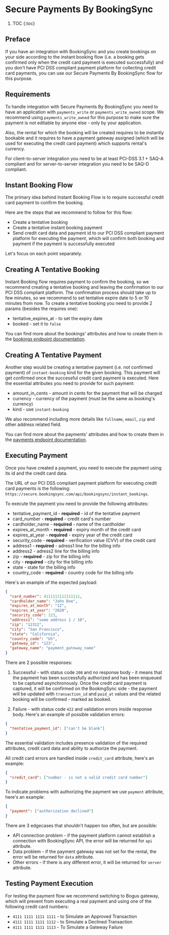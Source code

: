 # Secure Payments By BookingSync

1. TOC
{:toc}

## Preface

If you have an integration with BookingSync and you create bookings on your side according to the instant booking flow (i.e. a booking gets confirmed only when the credit card payment is executed successfully) and you don't have PCI DSS compliant payment platform for collecting credit card payments, you can use our Secure Payments By BookingSync flow for this purpose.

## Requirements

To handle integration with Secure Payments By BookingSync you need to have an application with `payments_write` or `payments_write_owned` scope. We recommend using `payments_write_owned` for this purpose to make sure the payment is not editable by anyone else - only by your application.

Also, the rental for which the booking will be created requires to be instantly bookable and it requires to have a payment gateway assigned (which will be used for executing the credit card payment) which supports rental's currency.

For client-to-server integration you need to be at least PCI-DSS 3.1 + SAQ-A compliant and for server-to-server integration you need to be SAQ-D compliant.

## Instant Booking Flow

The primary idea behind Instant Booking Flow is to require successful credit card payment to confirm the booking.

Here are the steps that we recommend to follow for this flow:

* Create a tentative booking
* Create a tentative instant booking payment
* Send credit card data and payment id to our PCI DSS compliant payment platform for executing the payment, which will confirm both booking and payment if the payment is successfully executed

Let's focus on each point separately.

## Creating A Tentative Booking

Instant Booking flow requires payment to confirm the booking, so we recommend creating a tentative booking and leaving the confirmation to our PCI DSS compliant platform. The confirmation process should take up to few minutes, so we recommend to set tentative expire date to 5 or 10 minutes from now. To create a tentative booking you need to provide 2 params (besides the requires one):

* tentative_expires_at - to set the expiry date
* booked - set it to `false`

You can find more about the bookings' attributes and how to create them in the [bookings endpoint documentation](/reference/endpoints/bookings/).

## Creating A Tentative Payment

Another step would be creating a tentative payment (i.e. not confirmed payment) of `instant-booking` kind for the given booking. This payment will get confirmed once the successful credit card payment is executed. Here the essential attributes you need to provide for such payment:

* amount_in_cents - amount in cents for the payment that will be charged
* currency -  currency of the payment (must be the same as booking's currency)
* kind - use `instant-booking`

We also recommend including more details like `fullname`, `email`, `zip` and other address related field.

You can find more about the payments' attributes and how to create them in the [payments endpoint documentation](/reference/endpoints/payments/).

## Executing Payment

Once you have created a payment, you need to execute the payment using its id and the credit card data.

The URL of our PCI DSS compliant payment platform for executing credit card payments is the following: `https://secure.bookingsync.com/api/bookingsync/instant_bookings`.

To execute the payment you need to provide the following attributes:

* tentative_payment_id - **required** - id of the tentative payment
* card_number - **required** - credit card's number
* cardholder_name - **required** - name of the cardholder
* expires_at_month - **required** - expiry month of the credit card
* expires_at_year - **required** - expiry year of the credit card
* security_code - **required** - verification value (CVV) of the credit card
* address1 - **required** - adress1 line for the billing info
* address2 - adress2 line for the billing info
* zip - **required** - zip for the billing info
* city - **required** - city for the billing info
* state - state for the billing info
* country_code - **required** - country code for the billing info

Here's an example of the expected payload:

~~~json
{
  "card_number": 4111111111111111,
  "cardholder_name": "John Doe",
  "expires_at_month": "12",
  "expires_at_year": "2020",
  "security_code": 123,
  "address1": "some address 1 / 10",
  "zip": "12312",
  "city": "San Francisco",
  "state": "California",
  "country_code": "US",
  "gateway_id": "123",
  "gateway_name": "payment_gateway_name"
}
~~~


There are 2 possible responses:

1. Successful - with status code `200` and no response body - it means that the payment has been successfully authorized and has been enqueued to be captured asynchronously. Once the credit card payment is captured, it will be confirmed on the BookingSync side - the payment will be updated with `transaction_id` and `paid_at` values and the related booking will be confirmed - marked as booked.

2. Failure - with status code `422` and validation errors inside response body. Here's an example of possible validation errors:

~~~json
{
  "tentative_payment_id": ["can't be blank"]
}
~~~

The essential validation includes presence validation of the required attributes, credit card data and ability to authorize the payment.

All credit card errors are handled inside `credit_card` attribute, here's an example:

~~~json
{
  "credit_card": ["number - is not a valid credit card number"]
}
~~~

To indicate problems with authorizing the payment we use `payment` attribute, here's an example:

~~~json
{
  "payment": ["authorization declined"]
}
~~~

There are 3 edgecases that shouldn't happen too often, but are possible:

* API connection problem - if the payment platform cannot establish a connection with BookingSync API, the error will be returned for `api` attribute.
* Data problem - if the payment gateway was not set for the rental, the error will be returned for `data` attribute.
* Other errors - if there is any different error, it will be returned for `server` attribute.

## Testing Payment Execution

For testing the payment flow we recommend switching to Bogus gateway, which will prevent from executing a real payment and using one of the following credit card numbers:

* `4111 1111 1111 1111` - to Simulate an Approved Transaction
* `4111 1111 1111 1112` - to Simulate a Declined Transaction
* `4111 1111 1111 1113` - To Simulate a Gateway Failure
